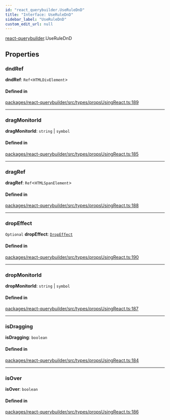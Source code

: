 ```yaml
---
id: "react_querybuilder.UseRuleDnD"
title: "Interface: UseRuleDnD"
sidebar_label: "UseRuleDnD"
custom_edit_url: null
---
```


[react-querybuilder](../modules/react_querybuilder.md).UseRuleDnD

## Properties

### dndRef

 **dndRef**: `Ref`<`HTMLDivElement`\>

#### Defined in

[packages/react-querybuilder/src/types/propsUsingReact.ts:189](https://github.com/react-querybuilder/react-querybuilder/blob/55590db8/packages/react-querybuilder/src/types/propsUsingReact.ts#L189)

___

### dragMonitorId

 **dragMonitorId**: `string` \| `symbol`

#### Defined in

[packages/react-querybuilder/src/types/propsUsingReact.ts:185](https://github.com/react-querybuilder/react-querybuilder/blob/55590db8/packages/react-querybuilder/src/types/propsUsingReact.ts#L185)

___

### dragRef

 **dragRef**: `Ref`<`HTMLSpanElement`\>

#### Defined in

[packages/react-querybuilder/src/types/propsUsingReact.ts:188](https://github.com/react-querybuilder/react-querybuilder/blob/55590db8/packages/react-querybuilder/src/types/propsUsingReact.ts#L188)

___

### dropEffect

 `Optional` **dropEffect**: [`DropEffect`](../modules/react_querybuilder.md#dropeffect)

#### Defined in

[packages/react-querybuilder/src/types/propsUsingReact.ts:190](https://github.com/react-querybuilder/react-querybuilder/blob/55590db8/packages/react-querybuilder/src/types/propsUsingReact.ts#L190)

___

### dropMonitorId

 **dropMonitorId**: `string` \| `symbol`

#### Defined in

[packages/react-querybuilder/src/types/propsUsingReact.ts:187](https://github.com/react-querybuilder/react-querybuilder/blob/55590db8/packages/react-querybuilder/src/types/propsUsingReact.ts#L187)

___

### isDragging

 **isDragging**: `boolean`

#### Defined in

[packages/react-querybuilder/src/types/propsUsingReact.ts:184](https://github.com/react-querybuilder/react-querybuilder/blob/55590db8/packages/react-querybuilder/src/types/propsUsingReact.ts#L184)

___

### isOver

 **isOver**: `boolean`

#### Defined in

[packages/react-querybuilder/src/types/propsUsingReact.ts:186](https://github.com/react-querybuilder/react-querybuilder/blob/55590db8/packages/react-querybuilder/src/types/propsUsingReact.ts#L186)
